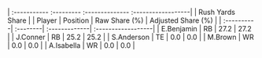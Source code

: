 | :----------- :--------- :-------------- :------------------|
|                      Rush Yards Share                      |
| Player     | Position | Raw Share (%) | Adjusted Share (%) |
| :----------| :--------| :-------------| :------------------|
| E.Benjamin | RB       | 27.2          | 27.2               |
| J.Conner   | RB       | 25.2          | 25.2               |
| S.Anderson | TE       | 0.0           | 0.0                |
| M.Brown    | WR       | 0.0           | 0.0                |
| A.Isabella | WR       | 0.0           | 0.0                |